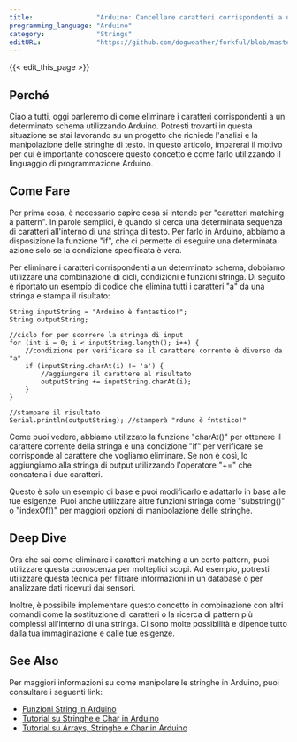 ```yaml
---
title:                "Arduino: Cancellare caratteri corrispondenti a un pattern"
programming_language: "Arduino"
category:             "Strings"
editURL:              "https://github.com/dogweather/forkful/blob/master/content/it/arduino/deleting-characters-matching-a-pattern.md"
---
```


{{< edit_this_page >}}

## Perché

Ciao a tutti, oggi parleremo di come eliminare i caratteri corrispondenti a un determinato schema utilizzando Arduino. Potresti trovarti in questa situazione se stai lavorando su un progetto che richiede l'analisi e la manipolazione delle stringhe di testo. In questo articolo, imparerai il motivo per cui è importante conoscere questo concetto e come farlo utilizzando il linguaggio di programmazione Arduino.

## Come Fare

Per prima cosa, è necessario capire cosa si intende per "caratteri matching a pattern". In parole semplici, è quando si cerca una determinata sequenza di caratteri all'interno di una stringa di testo. Per farlo in Arduino, abbiamo a disposizione la funzione "if", che ci permette di eseguire una determinata azione solo se la condizione specificata è vera.

Per eliminare i caratteri corrispondenti a un determinato schema, dobbiamo utilizzare una combinazione di cicli, condizioni e funzioni stringa. Di seguito è riportato un esempio di codice che elimina tutti i caratteri "a" da una stringa e stampa il risultato:

```Arduino
String inputString = "Arduino è fantastico!";
String outputString;

//ciclo for per scorrere la stringa di input
for (int i = 0; i < inputString.length(); i++) {
	//condizione per verificare se il carattere corrente è diverso da "a"
	if (inputString.charAt(i) != 'a') {
		//aggiungere il carattere al risultato
		outputString += inputString.charAt(i);
	}
}

//stampare il risultato 
Serial.println(outputString); //stamperà "rduno è fntstico!"
```

Come puoi vedere, abbiamo utilizzato la funzione "charAt()" per ottenere il carattere corrente della stringa e una condizione "if" per verificare se corrisponde al carattere che vogliamo eliminare. Se non è così, lo aggiungiamo alla stringa di output utilizzando l'operatore "+=" che concatena i due caratteri.

Questo è solo un esempio di base e puoi modificarlo e adattarlo in base alle tue esigenze. Puoi anche utilizzare altre funzioni stringa come "substring()" o "indexOf()" per maggiori opzioni di manipolazione delle stringhe.

## Deep Dive

Ora che sai come eliminare i caratteri matching a un certo pattern, puoi utilizzare questa conoscenza per molteplici scopi. Ad esempio, potresti utilizzare questa tecnica per filtrare informazioni in un database o per analizzare dati ricevuti dai sensori.

Inoltre, è possibile implementare questo concetto in combinazione con altri comandi come la sostituzione di caratteri o la ricerca di pattern più complessi all'interno di una stringa. Ci sono molte possibilità e dipende tutto dalla tua immaginazione e dalle tue esigenze.

## See Also

Per maggiori informazioni su come manipolare le stringhe in Arduino, puoi consultare i seguenti link:

- [Funzioni String in Arduino](https://www.arduino.cc/reference/en/language/variables/data-types/string/functions/)
- [Tutorial su Stringhe e Char in Arduino](https://www.arduino.cc/en/Tutorial/StringCharacters)
- [Tutorial su Arrays, Stringhe e Char in Arduino](https://www.arduino.cc/en/Tutorial/Arrays)